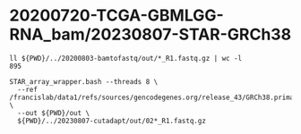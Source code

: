 
#	20200720-TCGA-GBMLGG-RNA_bam/20230807-STAR-GRCh38



```
ll ${PWD}/../20200803-bamtofastq/out/*_R1.fastq.gz | wc -l
895
```



```
STAR_array_wrapper.bash --threads 8 \
  --ref /francislab/data1/refs/sources/gencodegenes.org/release_43/GRCh38.primary_assembly.genome \
  --out ${PWD}/out \
  ${PWD}/../20230807-cutadapt/out/02*_R1.fastq.gz


```




